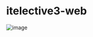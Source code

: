 # itelective3-web


![image](https://user-images.githubusercontent.com/107341849/209158390-9b804958-0c49-45a8-87b9-1632544bc8d4.png)
